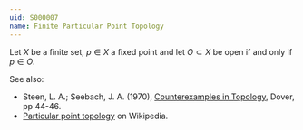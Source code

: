 ```yaml
---
uid: S000007
name: Finite Particular Point Topology
---
```

Let $X$ be a finite set, $p \in X$ a fixed point and let $O \subset X$ be open if and only if $p \in O$.

See also:

* Steen, L. A.; Seebach, J. A. (1970), [Counterexamples in Topology](http://books.google.com/books/about/Counterexamples_in_Topology.html?id=DkEuGkOtSrUC), Dover, pp 44-46.
* [Particular point topology](http://en.wikipedia.org/wiki/Particular_point_topology) on Wikipedia.

